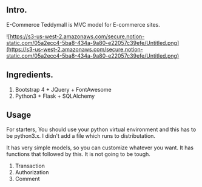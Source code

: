 ## Intro.

E-Commerce Teddymall is MVC model for E-commerce sites. 

![https://s3-us-west-2.amazonaws.com/secure.notion-static.com/05a2ecc4-5ba8-434a-9a80-e22057c39efe/Untitled.png](https://s3-us-west-2.amazonaws.com/secure.notion-static.com/05a2ecc4-5ba8-434a-9a80-e22057c39efe/Untitled.png)

## Ingredients.

1. Bootstrap 4 + JQuery + FontAwesome
2. Python3 + Flask + SQLAlchemy

## Usage

For starters, You should use your python virtual environment and this has to be python3.x. I didn't add a file which runs to distributation.  

It has very simple models, so you can customize whatever you want. It has functions that followed by this. It is not going to be tough.

1. Transaction
2. Authorization
3. Comment
